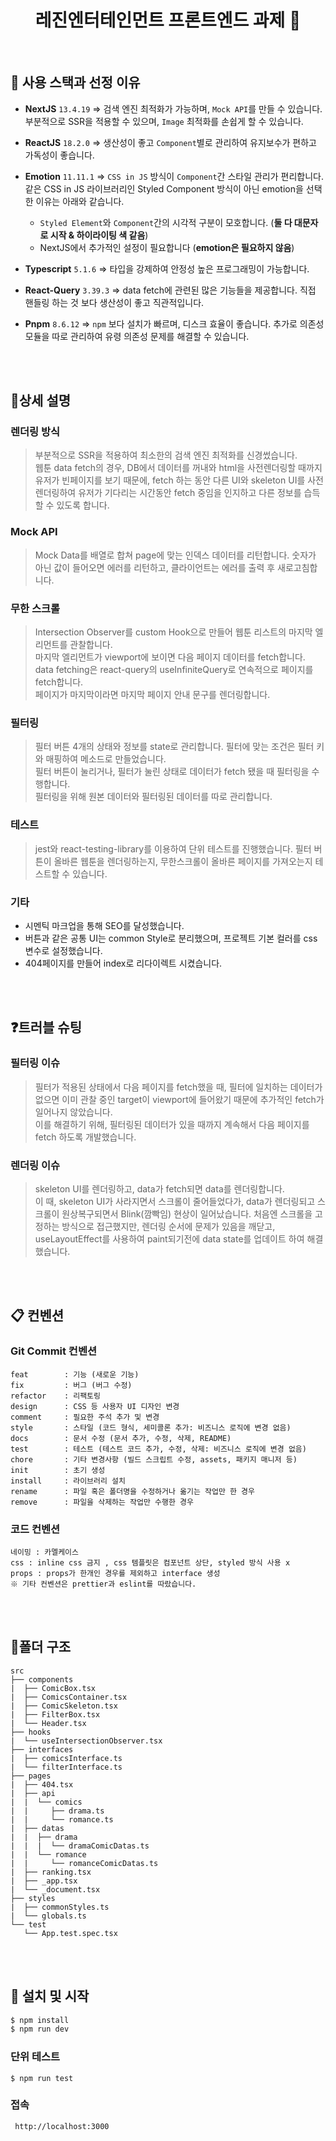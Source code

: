 
<h1 align="center">레진엔터테인먼트 프론트엔드 과제 👋</h1>

<br>


## :wrench: 사용 스택과 선정 이유

- **NextJS** `13.4.19` => 검색 엔진 최적화가 가능하며, `Mock API`를 만들 수 있습니다. 부분적으로 SSR을 적용할 수 있으며, `Image` 최적화를 손쉽게 할 수 있습니다.

- **ReactJS** `18.2.0` => 생산성이 좋고 `Component`별로 관리하여 유지보수가 편하고 가독성이 좋습니다.

- **Emotion** `11.11.1` => `CSS in JS` 방식이 `Component`간 스타일 관리가 편리합니다. <br> 같은 CSS in JS 라이브러리인 Styled Component 방식이 아닌 emotion을 선택한 이유는 아래와 같습니다.
  - `Styled Element`와 `Component`간의 시각적 구분이 모호합니다. (**둘 다 대문자로 시작 & 하이라이팅 색 같음**)
  - NextJS에서 추가적인 설정이 필요합니다 (**emotion은 필요하지 않음**)
- **Typescript** `5.1.6` => 타입을 강제하여 안정성 높은 프로그래밍이 가능합니다.

- **React-Query** `3.39.3` => data fetch에 관련된 많은 기능들을 제공합니다. 직접 핸들링 하는 것 보다 생산성이 좋고 직관적입니다.

- **Pnpm** `8.6.12` => `npm` 보다 설치가 빠르며, 디스크 효율이 좋습니다. 추가로 의존성 모듈을 따로 관리하여 유령 의존성 문제를 해결할 수 있습니다.
<br>
<br>

##  :speech_balloon:상세 설명

### 렌더링 방식

> 부분적으로 SSR을 적용하여 최소한의 검색 엔진 최적화를 신경썼습니다. <br>웹툰 data fetch의 경우, DB에서 데이터를 꺼내와 html을 사전렌더링할 때까지 유저가 빈페이지를 보기 때문에, fetch 하는 동안 다른 UI와 skeleton UI를 사전 렌더링하여 유저가 기다리는 시간동안 fetch 중임을 인지하고 다른 정보를 습득할 수 있도록 합니다.

### Mock API

> Mock Data를 배열로 합쳐 page에 맞는 인덱스 데이터를 리턴합니다. 숫자가 아닌 값이 들어오면 에러를 리턴하고, 클라이언트는 에러를 출력 후 새로고침합니다.

### 무한 스크롤

> Intersection Observer를 custom Hook으로 만들어 웹툰 리스트의 마지막 엘리먼트를 관찰합니다. <br> 마지막 엘리먼트가 viewport에 보이면 다음 페이지 데이터를 fetch합니다. <br>
data fetching은 react-query의 useInfiniteQuery로 연속적으로 페이지를 fetch합니다. <br>
페이지가 마지막이라면 마지막 페이지 안내 문구를 렌더링합니다.

### 필터링

> 필터 버튼 4개의 상태와 정보를 state로 관리합니다. 필터에 맞는 조건은 필터 키와 매핑하여 메소드로 만들었습니다. <br>
필터 버튼이 눌리거나, 필터가 눌린 상태로 데이터가 fetch 됐을 때 필터링을 수행합니다.
<br> 필터링을 위해 원본 데이터와 필터링된 데이터를 따로 관리합니다.

### 테스트

> jest와 react-testing-library를 이용하여 단위 테스트를 진행했습니다. 필터 버튼이 올바른 웹툰을 렌더링하는지, 무한스크롤이 올바른 페이지를 가져오는지 테스트할 수 있습니다.

### 기타

- 시멘틱 마크업을 통해 SEO를 달성했습니다.
- 버튼과 같은 공통 UI는 common Style로 분리했으며, 프로젝트 기본 컬러를 css 변수로 설정했습니다.
- 404페이지를 만들어 index로 리다이렉트 시켰습니다.

<br>
<br>


## :question:트러블 슈팅

### 필터링 이슈
 
 > 필터가 적용된 상태에서 다음 페이지를 fetch했을 때, 필터에 일치하는 데이터가 없으면 이미 관찰 중인 target이 viewport에 들어왔기 때문에 추가적인 fetch가 일어나지 않았습니다. <br>
 이를 해결하기 위해, 필터링된 데이터가 있을 때까지 계속해서 다음 페이지를 fetch 하도록 개발했습니다.

### 렌더링 이슈

> skeleton UI를 렌더링하고, data가 fetch되면 data를 렌더링합니다. <br> 이 때, skeleton UI가 사라지면서 스크롤이 줄어들었다가, data가 렌더링되고 스크롤이 원상복구되면서 Blink(깜빡임) 현상이 일어났습니다.
처음엔 스크롤을 고정하는 방식으로 접근했지만, 렌더링 순서에 문제가 있음을 깨닫고, useLayoutEffect를 사용하여 paint되기전에 data state를 업데이트 하여 해결했습니다.


<br>
<br>

## :clipboard: 컨벤션

### Git Commit 컨벤션

```
feat        : 기능 (새로운 기능)
fix         : 버그 (버그 수정)
refactor    : 리팩토링
design      : CSS 등 사용자 UI 디자인 변경
comment     : 필요한 주석 추가 및 변경
style       : 스타일 (코드 형식, 세미콜론 추가: 비즈니스 로직에 변경 없음)
docs        : 문서 수정 (문서 추가, 수정, 삭제, README)
test        : 테스트 (테스트 코드 추가, 수정, 삭제: 비즈니스 로직에 변경 없음)
chore       : 기타 변경사항 (빌드 스크립트 수정, assets, 패키지 매니저 등)
init        : 초기 생성
install     : 라이브러리 설치
rename      : 파일 혹은 폴더명을 수정하거나 옮기는 작업만 한 경우
remove      : 파일을 삭제하는 작업만 수행한 경우
```

### 코드 컨벤션

```
네이밍 : 카멜케이스
css : inline css 금지 , css 템플릿은 컴포넌트 상단, styled 방식 사용 x
props : props가 한개인 경우를 제외하고 interface 생성
※ 기타 컨벤션은 prettier과 eslint를 따랐습니다.
```

<br>
<br>

## :file_folder:폴더 구조
```
src
├── components
|  ├── ComicBox.tsx
|  ├── ComicsContainer.tsx
|  ├── ComicSkeleton.tsx
|  ├── FilterBox.tsx
|  └── Header.tsx
├── hooks
|  └── useIntersectionObserver.tsx
├── interfaces
|  ├── comicsInterface.ts
|  └── filterInterface.ts
├── pages
|  ├── 404.tsx
|  ├── api
|  |  └── comics
|  |     ├── drama.ts
|  |     └── romance.ts
|  ├── datas
|  |  ├── drama
|  |  |  └── dramaComicDatas.ts
|  |  └── romance
|  |     └── romanceComicDatas.ts
|  ├── ranking.tsx
|  ├── _app.tsx
|  └── _document.tsx
├── styles
|  ├── commonStyles.ts
|  └── globals.ts
└── test
   └── App.test.spec.tsx
```

<br>
<br>

## :runner: 설치 및 시작

```bash
$ npm install
$ npm run dev
```

### 단위 테스트
```
$ npm run test
```

### 접속

```
 http://localhost:3000
```

